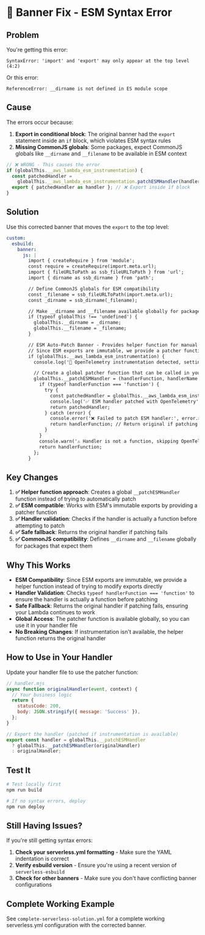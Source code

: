 # 🚨 Banner Fix - ESM Syntax Error

## Problem

You're getting this error:

```
SyntaxError: 'import' and 'export' may only appear at the top level (4:2)
```

Or this error:

```
ReferenceError: __dirname is not defined in ES module scope
```

## Cause

The errors occur because:

1. **Export in conditional block**: The original banner had the `export` statement inside an `if` block, which violates ESM syntax rules
2. **Missing CommonJS globals**: Some packages, expect CommonJS globals like `__dirname` and `__filename` to be available in ESM context

```javascript
// ❌ WRONG - This causes the error
if (globalThis.__aws_lambda_esm_instrumentation) {
  const patchedHandler =
    globalThis.__aws_lambda_esm_instrumentation.patchESMHandler(handler);
  export { patchedHandler as handler }; // ❌ Export inside if block
}
```

## Solution

Use this corrected banner that moves the `export` to the top level:

```yaml
custom:
  esbuild:
    banner:
      js: |
        import { createRequire } from 'module';
        const require = createRequire(import.meta.url);
        import { fileURLToPath as ssb_fileURLToPath } from 'url';
        import { dirname as ssb_dirname } from 'path';

        // Define CommonJS globals for ESM compatibility
        const _filename = ssb_fileURLToPath(import.meta.url);
        const _dirname = ssb_dirname(_filename);

        // Make __dirname and __filename available globally for packages that expect them
        if (typeof globalThis !== 'undefined') {
          globalThis.__dirname = _dirname;
          globalThis.__filename = _filename;
        }

        // ESM Auto-Patch Banner - Provides helper function for manual patching
        // Since ESM exports are immutable, we provide a patcher function you can use
        if (globalThis.__aws_lambda_esm_instrumentation) {
          console.log('🔧 OpenTelemetry instrumentation detected, setting up ESM patching helper...');

          // Create a global patcher function that can be called in your handler file
          globalThis.__patchESMHandler = (handlerFunction, handlerName = 'handler') => {
            if (typeof handlerFunction === 'function') {
              try {
                const patchedHandler = globalThis.__aws_lambda_esm_instrumentation.patchESMHandler(handlerFunction, handlerName);
                console.log('✅ ESM handler patched with OpenTelemetry');
                return patchedHandler;
              } catch (error) {
                console.error('❌ Failed to patch ESM handler:', error.message);
                return handlerFunction; // Return original if patching fails
              }
            }
            console.warn('⚠️ Handler is not a function, skipping OpenTelemetry patching');
            return handlerFunction;
          };
        }
```

## Key Changes

1. **✅ Helper function approach**: Creates a global `__patchESMHandler` function instead of trying to automatically patch
2. **✅ ESM compatible**: Works with ESM's immutable exports by providing a patcher function
3. **✅ Handler validation**: Checks if the handler is actually a function before attempting to patch
4. **✅ Safe fallback**: Returns the original handler if patching fails
5. **✅ CommonJS compatibility**: Defines `__dirname` and `__filename` globally for packages that expect them

## Why This Works

- **ESM Compatibility**: Since ESM exports are immutable, we provide a helper function instead of trying to modify exports directly
- **Handler Validation**: Checks `typeof handlerFunction === 'function'` to ensure the handler is actually a function before patching
- **Safe Fallback**: Returns the original handler if patching fails, ensuring your Lambda continues to work
- **Global Access**: The patcher function is available globally, so you can use it in your handler file
- **No Breaking Changes**: If instrumentation isn't available, the helper function returns the original handler

## How to Use in Your Handler

Update your handler file to use the patcher function:

```javascript
// handler.mjs
async function originalHandler(event, context) {
  // Your business logic
  return {
    statusCode: 200,
    body: JSON.stringify({ message: 'Success' }),
  };
}

// Export the handler (patched if instrumentation is available)
export const handler = globalThis.__patchESMHandler
  ? globalThis.__patchESMHandler(originalHandler)
  : originalHandler;
```

## Test It

```bash
# Test locally first
npm run build

# If no syntax errors, deploy
npm run deploy
```

## Still Having Issues?

If you're still getting syntax errors:

1. **Check your serverless.yml formatting** - Make sure the YAML indentation is correct
2. **Verify esbuild version** - Ensure you're using a recent version of `serverless-esbuild`
3. **Check for other banners** - Make sure you don't have conflicting banner configurations

## Complete Working Example

See `complete-serverless-solution.yml` for a complete working serverless.yml configuration with the corrected banner.

